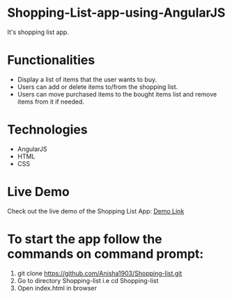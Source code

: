 # Shopping-List-app-using-AngularJS
It's shopping list app. 

# Functionalities

* Display a list of items that the user wants to buy.
* Users can add or delete items to/from the shopping list.
* Users can move purchased items to the bought items list and remove items from it if needed.

# Technologies

* AngularJS
* HTML
* CSS

# Live Demo

Check out the live demo of the Shopping List App: [Demo Link](https://6591604a6ac4f109d13bd0b0--coruscating-medovik-451d4f.netlify.app/)

# To start the app follow the commands on command prompt:

1) git clone https://github.com/Anisha1903/Shopping-list.git
2) Go to directory Shopping-list i.e cd Shopping-list
3) Open index.html in browser
